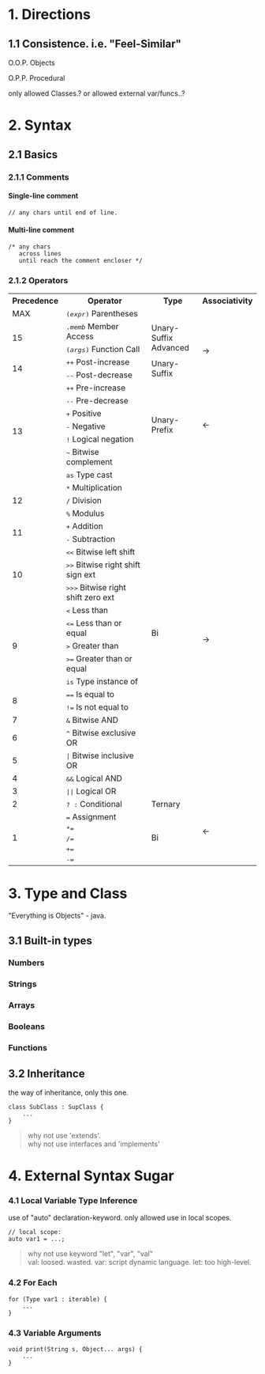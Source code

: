 
# 1. Directions

## 1.1 Consistence. i.e. "Feel-Similar"

O.O.P. Objects

O.P.P. Procedural

only allowed Classes.? or allowed external var/funcs..?

# 2. Syntax


## 2.1 Basics

### 2.1.1 Comments

#### Single-line comment

    // any chars until end of line.

#### Multi-line comment

    /* any chars
       across lines
       until reach the comment encloser */

### 2.1.2 Operators

<table>
<tr>
    <th>Precedence</th>
    <th>Operator</th>
    <th>Type</th>
    <th>Associativity</th>
</tr>

<tr>
    <td rowspan="1">MAX</td>
    <td><kbd>(<i>expr</i>)</kbd> Parentheses</td>
</tr>
<tr>
    <td rowspan="2">15</td>
    <td><kbd>.<i>memb</i></kbd> Member Access</td>
    <td rowspan="2">Unary-Suffix<br>Advanced</td>
    <td rowspan="4">-></td>
</tr>
<tr><td><kbd>(<i>args</i>)</kbd> Function Call</td></tr>

<tr>
    <td rowspan="2">14</td>
    <td><kbd>++</kbd> Post-increase</td>
    <td rowspan="2">Unary-Suffix</td>
</tr>
<tr><td><kbd>--</kbd> Post-decrease</td></tr>

<tr>
    <td rowspan="7">13</td>
    <td><kbd>++</kbd> Pre-increase</td>
    <td rowspan="6">Unary-Prefix</td>
    <td rowspan="6"><-</td>
</tr>
<tr><td><kbd>--</kbd> Pre-decrease</td></tr>
<tr><td><kbd>+</kbd> Positive</td></tr>
<tr><td><kbd>-</kbd> Negative</td></tr>
<tr><td><kbd>!</kbd> Logical negation</td></tr>
<tr><td><kbd>~</kbd> Bitwise complement</td></tr>

<tr>
    <td><kbd>as</kbd> Type cast</td>
    <td rowspan="21">Bi</td>
</tr>

<!-- Mul Div -->
<tr>
    <td rowspan="3">12</td>
    <td><kbd>*</kbd> Multiplication</td>
    <td rowspan="20">-></td>
</tr>
<tr><td><kbd>/</kbd> Division</td></tr>
<tr><td><kbd>%</kbd> Modulus</td></tr>

<!-- Add Sub -->
<tr>
    <td rowspan="2">11</td>
    <td><kbd>+</kbd> Addition</td>
</tr>
<tr><td><kbd>-</kbd> Subtraction</td></tr>

<!-- Bitwise shift -->
<tr>
    <td rowspan="3">10</td>
    <td><kbd><<</kbd> Bitwise left shift</td>
</tr>
<tr><td><kbd>>></kbd> Bitwise right shift sign ext</td></tr>
<tr><td><kbd>>>></kbd> Bitwise right shift zero ext</td></tr>

<!-- Relation -->
<tr>
    <td rowspan="5">9</td>  <td><kbd><</kbd> Less than</td>
</tr>
<tr><td><kbd><=</kbd> Less than or equal</td></tr>
<tr><td><kbd>></kbd> Greater than</td></tr>
<tr><td><kbd>>=</kbd> Greater than or equal</td></tr>
<tr><td><kbd>is</kbd> Type instance of</td></tr>

<!-- Equals, NotEquals -->
<tr>
    <td rowspan="2">8</td>
    <td><kbd>==</kbd> Is equal to</td>
</tr>
<tr><td><kbd>!=</kbd> Is not equal to</td></tr>

<!-- Bitwise AND/ XOR/ OR -->
<tr><td>7</td> <td><kbd>&</kbd> Bitwise AND</td></tr>
<tr><td>6</td> <td><kbd>^</kbd> Bitwise exclusive OR</td></tr>
<tr><td>5</td> <td><kbd>|</kbd> Bitwise inclusive OR</td></tr>

<!-- Logical AND/ OR -->
<tr><td>4</td> <td><kbd>&&</kbd> Logical AND</td></tr>
<tr><td>3</td> <td><kbd>||</kbd> Logical OR</td></tr>

<!-- Ternary -->
<tr>
    <td>2</td>
    <td><kbd>? :</kbd> Conditional</td>
    <td>Ternary</td>
    <td rowspan="6"><-</td>
</tr>

<!-- Assignment -->
<tr>
    <td rowspan="5">1</td>
    <td><kbd>=</kbd> Assignment</td>
    <td rowspan="5">Bi</td>
</tr>
<tr><td><kbd>*=</kbd></td></tr>
<tr><td><kbd>/=</kbd></td></tr>
<tr><td><kbd>+=</kbd></td></tr>
<tr><td><kbd>-=</kbd></td></tr>
</table>


# 3. Type and Class

"Everything is Objects" - java.

## 3.1 Built-in types

### Numbers


### Strings


### Arrays


### Booleans


### Functions




## 3.2 Inheritance

the way of inheritance, only this one.

    class SubClass : SupClass {
        ...
    }

> why not use 'extends'.  
> why not use interfaces and 'implements'






# 4. External Syntax Sugar

### 4.1 Local Variable Type Inference

use of "auto" declaration-keyword. only allowed use in local scopes.

    // local scope:
    auto var1 = ...;

> why not use keyword "let", "var", "val"  
> val: loosed. wasted.  var: script dynamic language.  let: too high-level.


### 4.2 For Each

    for (Type var1 : iterable) {
        ...
    }


### 4.3 Variable Arguments

    void print(String s, Object... args) {
        ...
    }


